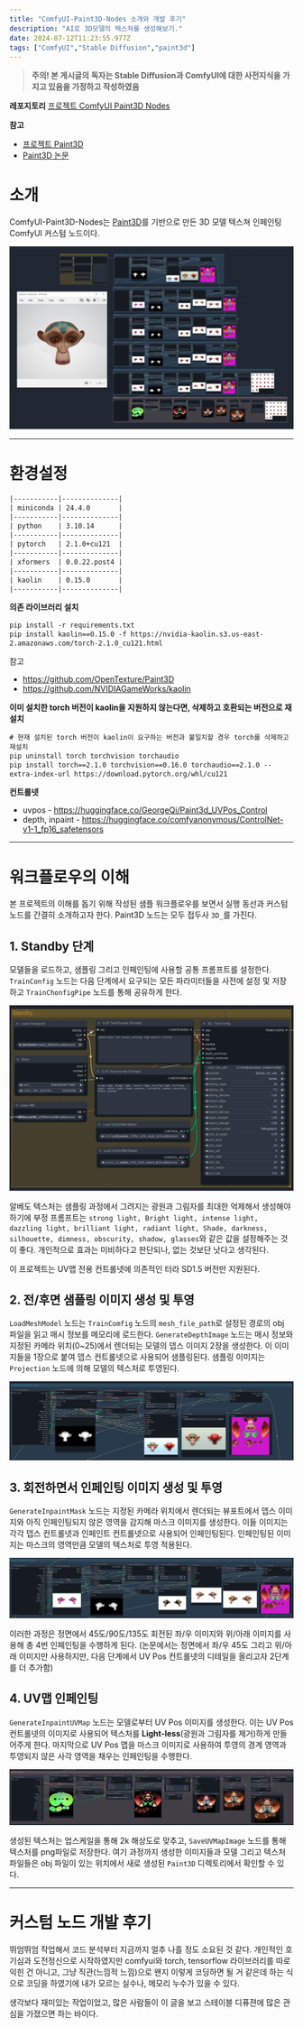 ```yaml
---
title: "ComfyUI-Paint3D-Nodes 소개와 개발 후기"
description: "AI로 3D모델의 텍스쳐를 생성해보기."
date: 2024-07-12T11:23:55.977Z
tags: ["ComfyUI","Stable Diffusion","paint3d"]
---
```

> **주의! 본 게시글의 독자는 Stable Diffusion과 ComfyUI에 대한 사전지식을 가지고 있음을 가정하고 작성하였음**

**레포지토리**
[프로젝트 ComfyUI Paint3D Nodes](https://github.com/N3rd00d/ComfyUI-Paint3D-Nodes)

**참고**
- [프로젝트 Paint3D](https://github.com/OpenTexture/Paint3D)
- [Paint3D 논문](https://arxiv.org/pdf/2312.13913)

# 소개

ComfyUI-Paint3D-Nodes는 [Paint3D](https://arxiv.org/pdf/2312.13913)를 기반으로 만든 3D 모델 텍스쳐 인페인팅 ComfyUI 커스텀 노드이다.

![](/images/f32c26fa-da5f-4e6d-9d00-034ed643230d-image.png)

---

# 환경설정

```
|-----------|--------------|
| miniconda | 24.4.0       |
|-----------|--------------|
| python    | 3.10.14      |
|-----------|--------------|
| pytorch   | 2.1.0+cu121  |
|-----------|--------------|
| xformers  | 0.0.22.post4 |
|-----------|--------------|
| kaolin    | 0.15.0       |
|-----------|--------------|
```

**의존 라이브러리 설치**
```
pip install -r requirements.txt
pip install kaolin==0.15.0 -f https://nvidia-kaolin.s3.us-east-2.amazonaws.com/torch-2.1.0_cu121.html
```

참고
- https://github.com/OpenTexture/Paint3D
- https://github.com/NVIDIAGameWorks/kaolin

**이미 설치한 torch 버전이 kaolin을 지원하지 않는다면, 삭제하고 호환되는 버전으로 재설치** 
```
# 현재 설치된 torch 버전이 kaolin이 요구하는 버전과 불일치할 경우 torch를 삭제하고 재설치
pip uninstall torch torchvision torchaudio
pip install torch==2.1.0 torchvision==0.16.0 torchaudio==2.1.0 --extra-index-url https://download.pytorch.org/whl/cu121
```

**컨트롤넷**
- uvpos -  https://huggingface.co/GeorgeQi/Paint3d_UVPos_Control
- depth, inpaint - https://huggingface.co/comfyanonymous/ControlNet-v1-1_fp16_safetensors 

---

# 워크플로우의 이해

본 프로젝트의 이해를 돕기 위해 작성된 샘플 워크플로우를 보면서 실행 동선과 커스텀 노드를 간결히 소개하고자 한다. Paint3D 노드는 모두 접두사 `3D_`를 가진다.

## 1. Standby 단계

모델들을 로드하고, 샘플링 그리고 인페인팅에 사용할 공통 프롬프트를 설정한다. `TrainConfig` 노드는 다음 단계에서 요구되는 모든 파라미터들을 사전에 설정 및 저장하고 `TrainChonfigPipe` 노드를 통해 공유하게 한다.

![](/images/fe44f89b-5034-48cc-b464-3332cd099506-image.png)

알베도 텍스처는 샘플링 과정에서 그려지는 광원과 그림자를 최대한 억제해서 생성해야 하기에 부정 프롬프트는 `strong light, Bright light, intense light, dazzling light, brilliant light, radiant light, Shade, darkness, silhouette, dimness, obscurity, shadow, glasses`와 같은 값을 설정해주는 것이 좋다. 개인적으로 효과는 미비하다고 판단되나, 없는 것보단 낫다고 생각된다.

이 프로젝트는 UV맵 전용 컨트롤넷에 의존적인 터라 SD1.5 버전만 지원된다.

## 2. 전/후면 샘플링 이미지 생성 및 투영

`LoadMeshModel` 노드는 `TrainComfig` 노드의 `mesh_file_path`로 설정된 경로의 obj 파일을 읽고 매시 정보를 메모리에 로드한다. `GenerateDepthImage` 노드는 매시 정보와 지정된 카메라 위치(0~25)에서 렌더되는 모델의 뎁스 이미지 2장을 생성한다. 이 이미지들을 1장으로 붙여 뎁스 컨트롤넷으로 사용되어 샘플링된다. 샘플링 이미지는 `Projection` 노드에 의해 모델의 텍스처로 투영된다.

![](/images/dd1c2fa9-baa7-46d4-a1e6-764acd445341-image.png)

## 3. 회전하면서 인페인팅 이미지 생성 및 투영

`GenerateInpaintMask` 노드는 지정된 카메라 위치에서 렌더되는 뷰포트에서 뎁스 이미지와 아직 인페인팅되지 않은 영역을 감지해 마스크 이미지를 생성한다. 이들 이미지는 각각 뎁스 컨트롤넷과 인페인트 컨트롤넷으로 사용되어 인페인팅된다. 인페인팅된 이미지는 마스크의 영역만큼 모델의 텍스처로 투영 적용된다.

![](/images/186107c8-20b4-42cc-b763-32d67aedf08a-image.png)

이러한 과정은 정면에서 45도/90도/135도 회전된 좌/우 이미지와 위/아래 이미지를 사용해 총 4번 인페인팅을 수행하게 된다. (논문에서는 정면에서 좌/우 45도 그리고 위/아래 이미지만 사용하지만, 다음 단계에서 UV Pos 컨트롤넷의 디테일을 올리고자 2단계를 더 추가함)

## 4. UV맵 인페인팅

`GenerateInpaintUVMap` 노드는 모델로부터 UV Pos 이미지를 생성한다. 이는 UV Pos 컨트롤넷의 이미지로 사용되어 텍스처를 **Light-less**(광원과 그림자를 제거)하게 만들어주게 한다. 마지막으로 UV Pos 맵을 마스크 이미지로 사용하여 투영의 경계 영역과 투영되지 않은 사각 영역을 채우는 인페인팅을 수행한다.

![](/images/76efbb4e-9136-4b3b-aecc-4416bab0a88b-image.png)

생성된 텍스처는 업스케일을 통해 2k 해상도로 맞추고, `SaveUVMapImage` 노드를 통해 텍스처를 png파일로 저장한다. 여기 과정까지 생성한 이미지들과 모델 그리고 텍스처 파일들은 obj 파일이 있는 위치에서 새로 생성된 `Paint3D` 디렉토리에서 확인할 수 있다.

---

# 커스텀 노드 개발 후기

뛰엄뛰엄 작업해서 코드 분석부터 지금까지 얼추 나흘 정도 소요된 것 같다. 개인적인 호기심과 도전정신으로 시작하였지만 comfyui와 torch, tensorflow 라이브러리를 따로 익힌 건 아니고, 그냥 직관(느낌적 느낌)으로 왠지 이렇게 코딩하면 될 거 같은데 하는 식으로 코딩을 하였기에 내가 모르는 실수나, 메모리 누수가 있을 수 있다.

생각보다 재미있는 작업이었고, 많은 사람들이 이 글을 보고 스테이블 디퓨젼에 많은 관심을 가졌으면 하는 바이다.
